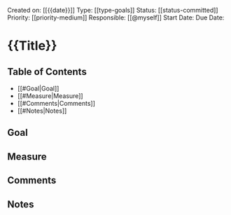 Created on: [[{{date}}]] 
Type: [[type-goals]]
Status: [[status-committed]]
Priority: [[priority-medium]]
Responsible: [[@myself]]
Start Date: 
Due Date: 
# {{Title}}

## Table of Contents

- [[#Goal|Goal]]
- [[#Measure|Measure]]
- [[#Comments|Comments]]
- [[#Notes|Notes]]

## Goal


## Measure


## Comments


## Notes